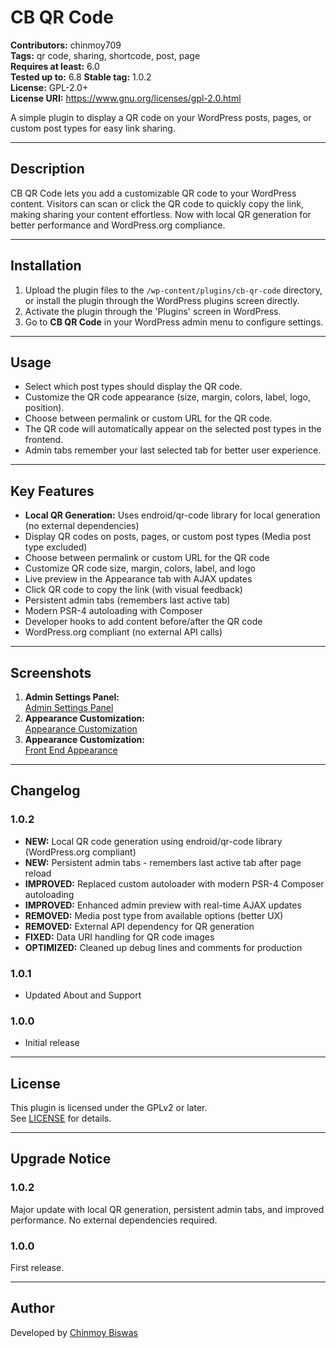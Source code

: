 # CB QR Code

**Contributors:** chinmoy709  
**Tags:** qr code, sharing, shortcode, post, page  
**Requires at least:** 6.0  
**Tested up to:** 6.8
**Stable tag:** 1.0.2  
**License:** GPL-2.0+  
**License URI:** https://www.gnu.org/licenses/gpl-2.0.html  

A simple plugin to display a QR code on your WordPress posts, pages, or custom post types for easy link sharing.

---

## Description

CB QR Code lets you add a customizable QR code to your WordPress content. Visitors can scan or click the QR code to quickly copy the link, making sharing your content effortless. Now with local QR generation for better performance and WordPress.org compliance.

---

## Installation

1. Upload the plugin files to the `/wp-content/plugins/cb-qr-code` directory, or install the plugin through the WordPress plugins screen directly.
2. Activate the plugin through the 'Plugins' screen in WordPress.
3. Go to **CB QR Code** in your WordPress admin menu to configure settings.

---

## Usage

- Select which post types should display the QR code.
- Customize the QR code appearance (size, margin, colors, label, logo, position).
- Choose between permalink or custom URL for the QR code.
- The QR code will automatically appear on the selected post types in the frontend.
- Admin tabs remember your last selected tab for better user experience.

---

## Key Features

- **Local QR Generation:** Uses endroid/qr-code library for local generation (no external dependencies)
- Display QR codes on posts, pages, or custom post types (Media post type excluded)
- Choose between permalink or custom URL for the QR code
- Customize QR code size, margin, colors, label, and logo
- Live preview in the Appearance tab with AJAX updates
- Click QR code to copy the link (with visual feedback)
- Persistent admin tabs (remembers last active tab)
- Modern PSR-4 autoloading with Composer
- Developer hooks to add content before/after the QR code
- WordPress.org compliant (no external API calls)

---

## Screenshots

1. **Admin Settings Panel:**  
   [Admin Settings Panel](https://prnt.sc/Dw2yKtR232mW)
2. **Appearance Customization:**  
   [Appearance Customization](https://prnt.sc/n1OeXAkSpPBj)
2. **Appearance Customization:**  
   [Front End Appearance ](https://prnt.sc/sqqiv3tPF2xR)

---

## Changelog

### 1.0.2
* **NEW:** Local QR code generation using endroid/qr-code library (WordPress.org compliant)
* **NEW:** Persistent admin tabs - remembers last active tab after page reload
* **IMPROVED:** Replaced custom autoloader with modern PSR-4 Composer autoloading
* **IMPROVED:** Enhanced admin preview with real-time AJAX updates
* **REMOVED:** Media post type from available options (better UX)
* **REMOVED:** External API dependency for QR generation
* **FIXED:** Data URI handling for QR code images
* **OPTIMIZED:** Cleaned up debug lines and comments for production

### 1.0.1
* Updated About and Support

### 1.0.0
* Initial release

---

## License

This plugin is licensed under the GPLv2 or later.  
See [LICENSE](https://www.gnu.org/licenses/gpl-2.0.html) for details.

---

## Upgrade Notice

### 1.0.2
Major update with local QR generation, persistent admin tabs, and improved performance. No external dependencies required.

### 1.0.0
First release.

---

## Author

Developed by [Chinmoy Biswas](https://github.com/chinmoybiswas93)
